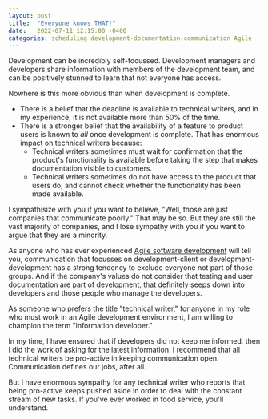 ```yaml
---
layout: post
title:  "Everyone knows THAT!"
date:   2022-07-11 12:15:00 -0400
categories: scheduling development-documentation-communication Agile 
---
```

Development can be incredibly self-focussed. Development managers and developers share information with members of the development team, and can be positively stunned to learn that not everyone has access.

Nowhere is this more obvious than when development is complete. 

- There is a belief that the deadline is available to technical writers, and in my experience, it is not available more than 50% of the time.
- There is a stronger belief that the availability of a feature to product users is known to *all* once development is complete. That has enormous impact on technical writers because:
  - Technical writers sometimes must wait for confirmation that the product's functionality is available before taking the step that makes documentation visible to customers.
  - Technical writers sometimes do not have access to the product that users do, and cannot check whether the functionality has been made available.

I sympathisize with you if you want to believe, "Well, those are just companies that communicate poorly." That may be so. But they are still the vast majority of companies, and I lose sympathy with you if you want to argue that they are a minority.

As anyone who has ever experienced [Agile software development](https://en.wikipedia.org/wiki/Agile_software_development) will tell you, communication that focusses on development-client or development-development has a strong tendency to exclude everyone not part of those groups. And if the company's values do not consider that testing and user documentation are part of development, that definitely seeps down into developers and those people who manage the developers. 

As someone who prefers the title "technical writer," for anyone in my role who must work in an Agile development environment, I am willing to champion the term "information developer."

In my time, I have ensured that if developers did not keep me informed, then I did the work of asking for the latest information. I recommend that all technical writers be pro-active in keeping communication open. Communication defines our jobs, after all. 

But I have enormous sympathy for any technical writer who reports that being pro-active keeps pushed aside in order to deal with the constant stream of new tasks. If you've ever worked in food service, you'll understand.
